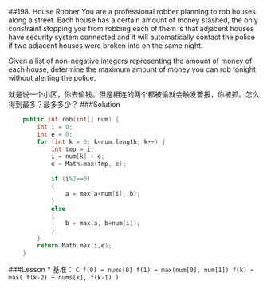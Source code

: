 ##198. House Robber
You are a professional robber planning to rob houses along a street. Each house has a certain amount of money stashed, the only constraint stopping you from robbing each of them is that adjacent houses have security system connected and it will automatically contact the police if two adjacent houses were broken into on the same night.

Given a list of non-negative integers representing the amount of money of each house, determine the maximum amount of money you can rob tonight without alerting the police.

就是说一个小区，你去偷钱。但是相连的两个都被偷就会触发警报，你被抓。怎么得到最多？最多多少？
###Solution
```C++
    public int rob(int[] num) {
        int i = 0;
        int e = 0;
        for (int k = 0; k<num.length; k++) {
            int tmp = i;
            i = num[k] + e;
            e = Math.max(tmp, e);
            
            if (i%2==0)
            {
                a = max(a+num[i], b);
            }
            else
            {
                b = max(a, b+num[i]);
            }
        }
        return Math.max(i,e);
    }
```

###Lesson
* 
基准：
    ```C
    f(0) = nums[0]
    f(1) = max(num[0], num[1])
    f(k) = max( f(k-2) + nums[k], f(k-1) )
    ```